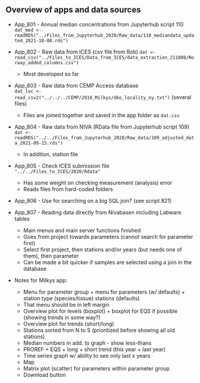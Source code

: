 
## Overview of apps and data sources  

* App_801 - Annual median concentrations from Jupyterhub script 110   
`dat_med <- readRDS("../Files_from_Jupyterhub_2020/Raw_data/110_mediandata_updated_2021-10-08.rds")`       
    
    
* App_802 - Raw data from ICES (csv file from Rob) 
`dat <- read_csv("../Files_to_ICES/Data_from_ICES/data_extraction_211008/Norway_added_columns.csv")`      
    - Most developed so far  
    
* App_803 - Raw data from CEMP Access database  
`dat_loc <- read_csv2("../../../CEMP/2016_Milkys/dbo_locality_ny.txt")` (several files)    
    - Files are joined together and saved in the app folder as `dat.csv`    
    
    
* App_804 - Raw data from NIVA (RData file from Jupyterhub script 109)    
`dat <- readRDS("../../Files_from_Jupyterhub_2020/Raw_data/109_adjusted_data_2021-09-15.rds")`    
    - In addition, station file   
    
    
* App_805 - Check ICES submission file      
`"../../Files_to_ICES/2020/Rdata"`    
    - Has some weight on checking measurement (analysis) error
    - Reads files from hard-coded folders  
    
* App_806 - Use for searching on a big SQL join? (see script 821)
    
* App_807 - Reading data directly from Nivabasen including Labware tables     
    - Main menus and main server functions finished  
    - Goes from project towards parameters (cannot search for parameter first)   
    - Select first project, then stations and/or years (but needs one of them), then parameter 
    - Can be made a bit quicker if samples are selected using a join in the database   
    
* Notes for Milkys app:  
    - Menu for parameter group + menu for parameters (w/ defaults) + station type (species/tissue) stations (defaults)     
    - That menu should be in left margin  
    - Overview plot for levels (boxplot) + boxplot for EQS if possible (showing trends in some way?) 
    - Overview plot for trends (short/long)  
    - Stations sorted from N to S (prioritized before showing all old stations) 
    - Median numbers in add. to graph - show less-thans    
    - PROREF + EQS + long + short trend (this year + last year)  
    - Time series graph w/ ability to see only last x years  
    - Map 
    - Matrix plot (scatter) for parameters within parameter group  
    - Download button  
    
    
